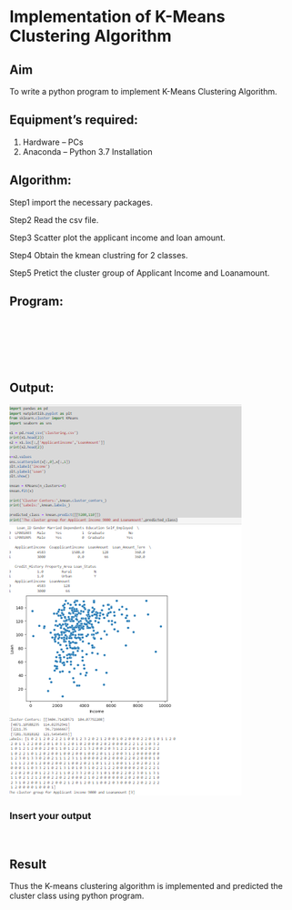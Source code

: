 # Implementation of K-Means Clustering Algorithm
## Aim
To write a python program to implement K-Means Clustering Algorithm.
## Equipment’s required:
1.	Hardware – PCs
2.	Anaconda – Python 3.7 Installation

## Algorithm:
Step1 import the necessary packages.

Step2 Read the csv file.

Step3 Scatter plot the applicant income and loan amount.

Step4 Obtain the kmean clustring for 2 classes.

Step5 Pretict the cluster group of Applicant Income and Loanamount.

## Program:
~~~






~~~
## Output:
![](s3.png)
### Insert your output

<br>

## Result
Thus the K-means clustering algorithm is implemented and predicted the cluster class using python program.
